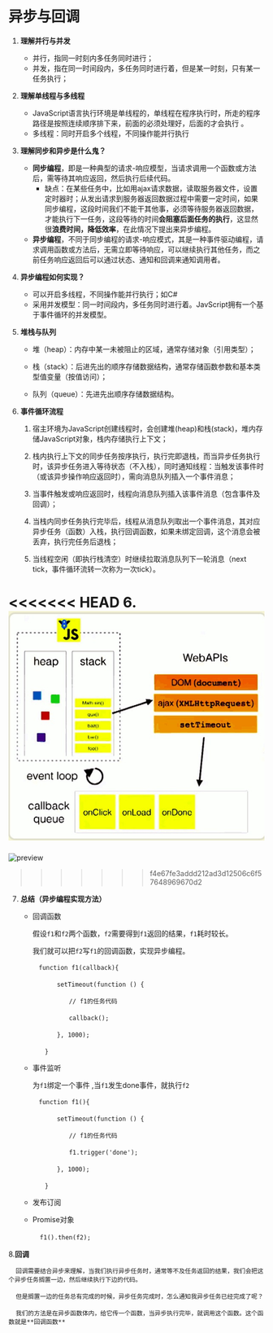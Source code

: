 # 异步与回调

1. **理解并行与并发**

   - 并行，指同一时刻内多任务同时进行；
   - 并发，指在同一时间段内，多任务同时进行着，但是某一时刻，只有某一任务执行；
2. **理解单线程与多线程** 

   - JavaScript语言执行环境是单线程的，单线程在程序执行时，所走的程序路径是按照连续顺序排下来，前面的必须处理好，后面的才会执行 。
   - 多线程：同时开启多个线程，不同操作能并行执行 
3. **理解同步和异步是什么鬼？**

   - **同步编程**，即是一种典型的请求-响应模型，当请求调用一个函数或方法后，需等待其响应返回，然后执行后续代码。
     - 缺点：在某些任务中，比如用ajax请求数据，读取服务器文件，设置定时器时；从发出请求到服务器返回数据过程中需要一定时间，如果同步编程，这段时间我们不能干其他事，必须等待服务器返回数据，才能执行下一任务，这段等待的时间**会阻塞后面任务的执行**，这显然很**浪费时间，降低效率**，在此情况下提出来异步编程。
   -  **异步编程**，不同于同步编程的请求-响应模式，其是一种事件驱动编程，请求调用函数或方法后，无需立即等待响应，可以继续执行其他任务，而之前任务响应返回后可以通过状态、通知和回调来通知调用者。 
4. **异步编程如何实现？**

   - 可以开启多线程，不同操作能并行执行；如C# 
   - 采用并发模型：同一时间段内，多任务同时进行着。JavScript拥有一个基于事件循环的并发模型。 
5. **堆栈与队列**

   - 堆（heap）：内存中某一未被阻止的区域，通常存储对象（引用类型）；

   - 栈（stack）：后进先出的顺序存储数据结构，通常存储函数参数和基本类型值变量（按值访问）；

   - 队列（queue）：先进先出顺序存储数据结构。
6. **事件循环流程**
    1. 宿主环境为JavaScript创建线程时，会创建堆(heap)和栈(stack)，堆内存储JavaScript对象，栈内存储执行上下文；

    2. 栈内执行上下文的同步任务按序执行，执行完即退栈，而当异步任务执行时，该异步任务进入等待状态（不入栈），同时通知线程：当触发该事件时（或该异步操作响应返回时），需向消息队列插入一个事件消息；

    3. 当事件触发或响应返回时，线程向消息队列插入该事件消息（包含事件及回调）；

    4. 当栈内同步任务执行完毕后，线程从消息队列取出一个事件消息，其对应异步任务（函数）入栈，执行回调函数，如果未绑定回调，这个消息会被丢弃，执行完任务后退栈；

    5. 当线程空闲（即执行栈清空）时继续拉取消息队列下一轮消息（next tick，事件循环流转一次称为一次tick）。

<<<<<<< HEAD
    6. ![tupian](./qq1.png)
=======
![preview](./2.jpg) 
>>>>>>> f4e67fe3addd212ad3d12506c6f57648969670d2

7. **总结（异步编程实现方法）**

   - 回调函数

     假设`f1`和`f2`两个函数，`f2`需要得到`f1`返回的结果，`f1`耗时较长。

     我们就可以把`f2`写`f1`的回调函数，实现异步编程。

     ```
     　function f1(callback){
     
     　　　　setTimeout(function () {
     
     　　　　　　// f1的任务代码
     
     　　　　　　callback();
     
     　　　　}, 1000);
     
     　　}
     ```

     

   - 事件监听

     为`f1`绑定一个事件 ,当`f1`发生done事件，就执行`f2 `

     ```
     　function f1(){
     
     　　　　setTimeout(function () {
     
     　　　　　　// f1的任务代码
     
     　　　　　　f1.trigger('done');
     
     　　　　}, 1000);
     
     　　}
     ```

     

   - 发布订阅

   - Promise对象

     　```f1().then(f2); ```

 8.**回调**

      回调需要结合异步来理解，当我们执行异步任务时，通常等不及任务返回的结果，我们会把这个异步任务搁置一边，然后继续执行下边的代码。

      但是搁置一边的任务总有完成的时候，异步任务完成时，怎么通知我异步任务已经完成了呢？

      我们的方法是在异步函数体内，给它传一个函数，当异步执行完毕，就调用这个函数。这个函数就是**回调函数**

